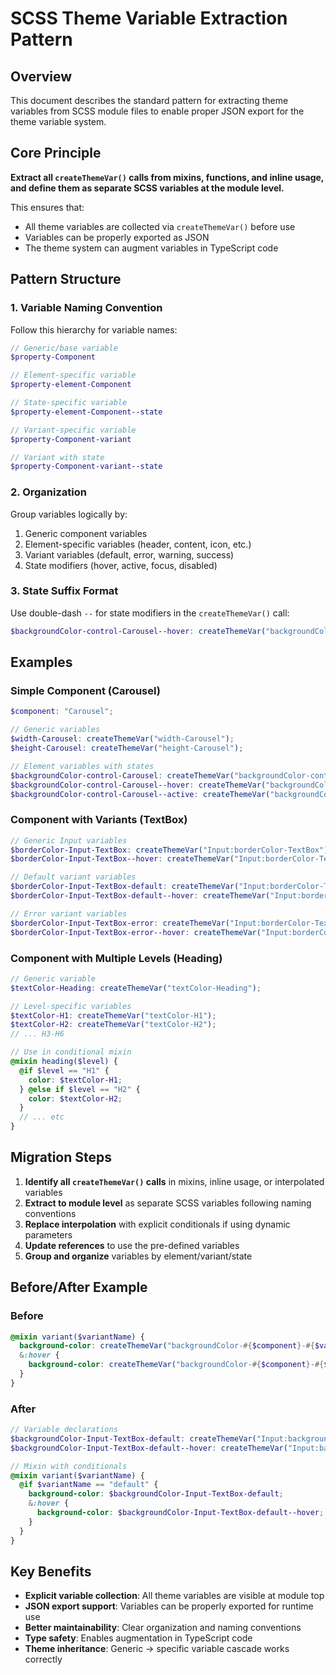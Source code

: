 # SCSS Theme Variable Extraction Pattern

## Overview

This document describes the standard pattern for extracting theme variables from SCSS module files to enable proper JSON export for the theme variable system.

## Core Principle

**Extract all `createThemeVar()` calls from mixins, functions, and inline usage, and define them as separate SCSS variables at the module level.**

This ensures that:
- All theme variables are collected via `createThemeVar()` before use
- Variables can be properly exported as JSON
- The theme system can augment variables in TypeScript code

## Pattern Structure

### 1. Variable Naming Convention

Follow this hierarchy for variable names:

```scss
// Generic/base variable
$property-Component

// Element-specific variable  
$property-element-Component

// State-specific variable
$property-element-Component--state

// Variant-specific variable
$property-Component-variant

// Variant with state
$property-Component-variant--state
```

### 2. Organization

Group variables logically by:
1. Generic component variables
2. Element-specific variables (header, content, icon, etc.)
3. Variant variables (default, error, warning, success)
4. State modifiers (hover, active, focus, disabled)

### 3. State Suffix Format

Use double-dash `--` for state modifiers in the `createThemeVar()` call:
```scss
$backgroundColor-control-Carousel--hover: createThemeVar("backgroundColor-control-Carousel--hover");
```

## Examples

### Simple Component (Carousel)

```scss
$component: "Carousel";

// Generic variables
$width-Carousel: createThemeVar("width-Carousel");
$height-Carousel: createThemeVar("height-Carousel");

// Element variables with states
$backgroundColor-control-Carousel: createThemeVar("backgroundColor-control-Carousel");
$backgroundColor-control-Carousel--hover: createThemeVar("backgroundColor-control-Carousel--hover");
$backgroundColor-control-Carousel--active: createThemeVar("backgroundColor-control-Carousel--active");
```

### Component with Variants (TextBox)

```scss
// Generic Input variables
$borderColor-Input-TextBox: createThemeVar("Input:borderColor-TextBox");
$borderColor-Input-TextBox--hover: createThemeVar("Input:borderColor-TextBox--hover");

// Default variant variables
$borderColor-Input-TextBox-default: createThemeVar("Input:borderColor-TextBox-default");
$borderColor-Input-TextBox-default--hover: createThemeVar("Input:borderColor-TextBox-default--hover");

// Error variant variables
$borderColor-Input-TextBox-error: createThemeVar("Input:borderColor-TextBox-error");
$borderColor-Input-TextBox-error--hover: createThemeVar("Input:borderColor-TextBox-error--hover");
```

### Component with Multiple Levels (Heading)

```scss
// Generic variable
$textColor-Heading: createThemeVar("textColor-Heading");

// Level-specific variables
$textColor-H1: createThemeVar("textColor-H1");
$textColor-H2: createThemeVar("textColor-H2");
// ... H3-H6

// Use in conditional mixin
@mixin heading($level) {
  @if $level == "H1" {
    color: $textColor-H1;
  } @else if $level == "H2" {
    color: $textColor-H2;
  }
  // ... etc
}
```

## Migration Steps

1. **Identify all `createThemeVar()` calls** in mixins, inline usage, or interpolated variables
2. **Extract to module level** as separate SCSS variables following naming conventions
3. **Replace interpolation** with explicit conditionals if using dynamic parameters
4. **Update references** to use the pre-defined variables
5. **Group and organize** variables by element/variant/state

## Before/After Example

### Before
```scss
@mixin variant($variantName) {
  background-color: createThemeVar("backgroundColor-#{$component}-#{$variantName}");
  &:hover {
    background-color: createThemeVar("backgroundColor-#{$component}-#{$variantName}--hover");
  }
}
```

### After
```scss
// Variable declarations
$backgroundColor-Input-TextBox-default: createThemeVar("Input:backgroundColor-TextBox-default");
$backgroundColor-Input-TextBox-default--hover: createThemeVar("Input:backgroundColor-TextBox-default--hover");

// Mixin with conditionals
@mixin variant($variantName) {
  @if $variantName == "default" {
    background-color: $backgroundColor-Input-TextBox-default;
    &:hover {
      background-color: $backgroundColor-Input-TextBox-default--hover;
    }
  }
}
```

## Key Benefits

- **Explicit variable collection**: All theme variables are visible at module top
- **JSON export support**: Variables can be properly exported for runtime use
- **Better maintainability**: Clear organization and naming conventions
- **Type safety**: Enables augmentation in TypeScript code
- **Theme inheritance**: Generic → specific variable cascade works correctly
